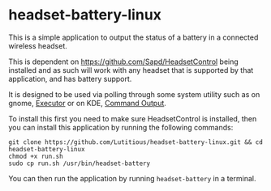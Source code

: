 # headset-battery-linux
This is a simple application to output the status of a battery in a connected wireless headset.

This is dependent on https://github.com/Sapd/HeadsetControl being installed and as such will work with any headset that is supported by that application, and has battery support.

It is designed to be used via polling through some system utility such as on gnome, [Executor](https://extensions.gnome.org/extension/2932/executor/) or on KDE, [Command Output](https://github.com/Zren/plasma-applet-commandoutput).

To install this first you need to make sure HeadsetControl is installed, then you can install this application by running the following commands:

    git clone https://github.com/Lutitious/headset-battery-linux.git && cd headset-battery-linux
    chmod +x run.sh
    sudo cp run.sh /usr/bin/headset-battery

You can then run the application by running `headset-battery` in a terminal.
